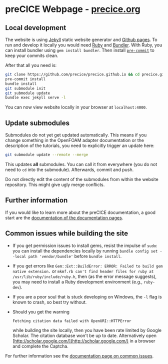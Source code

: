 # preCICE Webpage - [precice.org](https://precice.org/)

## Local development

The website is using [Jekyll](https://jekyllrb.com/) static website generator and [Github pages](https://pages.github.com/).
To run and develop it locally you would need [Ruby](https://www.ruby-lang.org/en/) and [Bundler](https://bundler.io/).
With Ruby, you can install bundler using `gem install bundler`.
Then install [`pre-commit`](https://repology.org/project/python:pre-commit/versions) to keep your commits clean.

After that all you need is:

```bash
git clone https://github.com/precice/precice.github.io && cd precice.github.io
pre-commit install
bundle install
git submodule init
git submodule update
bundle exec jekyll serve -l
```

You can now view website locally in your browser at `localhost:4000`.

## Update submodules

Submodules do not yet get updated automatically. This means if you change something in the OpenFOAM adapter documentation or the description of the tutorials, you need to explicitly trigger an update here:

```bash
git submodule update --remote --merge
```

This updates **all** submodules. You can call it from everywhere (you do not need to `cd` into the submodule).
Afterwards, commit and push.

Do not directly edit the content of the submodules from within the website repository. This might give ugly merge conflicts.

## Further information

If you would like to learn more about the preCICE documentation, a good start are the [documentation of the documentation pages](https://precice.org/docs-meta-overview.html).

## Common issues while building the site

* If you get permission issues to install gems, resist the impulse of `sudo`: you can install the dependencies locally by running `bundle config set --local path 'vendor/bundle'` before `bundle install`.

* If you get errors like `Gem::Ext::BuildError: ERROR: Failed to build gem native extension.` or `mkmf.rb can't find header files for ruby at /usr/lib/ruby/include/ruby.h`, then (as the error message suggests), you may need to install a Ruby development environment (e.g., `ruby-dev`).

* If you are a poor soul that is stuck developing on Windows, the `-l` flag is known to crash, so best try without.

* Should you get the warning

    ```bash
    Fetching citation data failed with OpenURI::HTTPError
    ```

    while building the site locally, then you have been rate limited by Google Scholar. The citation database won't be up to date. Alternatively open [http://scholar.google.com/](http://scholar.google.com/) in a browser and complete the Captcha.

For further information see the [documentation page on common issues](https://precice.org/docs-meta-common-issues.html).

